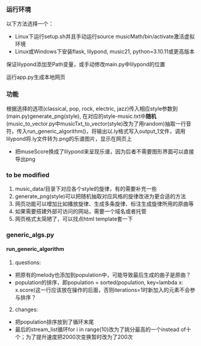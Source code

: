 ### 运行环境
以下方法选择一个：
- Linux下运行setup.sh并且手动运行source musicMath/bin/activate激活虚拟环境
- Linux或Windows下安装flask, lilypond, music21, python=3.10.11或更高版本

保证lilypond添加至Path变量，或手动修改main.py中lilypond的位置

运行app.py生成本地网页

### 功能
根据选择的选项(classical, pop, rock, electric, jazz)传入相应style参数到(main.py)generate_png(style), 在对应的style-music.txt中**随机**(music_to_vector.py中musicTxt_to_vector(style)改为了用random)抽取一行音符，传入run_generic_algorithm()，将输出以.ly格式写入output_1文件，调用lilypond将.ly文件转为.png的乐谱图片，显示在网页上
- 把museScore换成了lilypond来呈现乐谱，因为后者不需要图形界面可以直接导出png

### to be modified
1. music_data/目录下对应各个style的旋律，有的需要补充一些
2. generate_png(style)可以把随机抽取对应风格的旋律改进为更合适的方法
3. 网页功能可以增加比如播放旋律、生成多条旋律、标注生成旋律所用的原曲等
4. 如果需要搭建外部可访问的网站，需要一个域名或者托管
5. 网页格式太简陋了，可以找点html template套一下

### generic_algs.py
#### run_generic_algorithm
1. questions:
- 把原有的melody也添加到population中，可能导致最后生成的曲子是原曲？
- population的排序，即population = sorted(population, key=lambda x: x.score)这一行应该放在操作的后面，否则iterations=1时新加入的元素不会参与排序？
2. changes:
- 把population排序放到了循环末尾
- 最后的stream_list循环for i in range(10)改为了挑分最高的一个instead of十个；为了提升速度把2000次变换暂时改为了200次